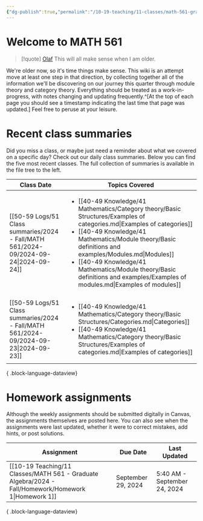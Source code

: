 ```yaml
---
{"dg-publish":true,"permalink":"/10-19-teaching/11-classes/math-561-graduate-algebra/2024-fall/math-561-home/","updated":"2024-09-25T12:39:13-07:00"}
---
```


# Welcome to MATH 561

> [!quote] [Olaf](https://en.wikipedia.org/wiki/Olaf_(Frozen))
> This will all make sense when I am older.

We're older now, so it's time things make sense. This wiki is an attempt move at least one step in that direction, by collecting together all of the information we'll be discovering on our journey this quarter through module theory and category theory. Everything should be treated as a work-in-progress, with notes changing and updating frequently.^[At the top of each page you should see a timestamp indicating the last time that page was updated.] Feel free to peruse at your leisure.

# Recent class summaries

Did you miss a class, or maybe just need a reminder about what we covered on a specific day? Check out our daily class summaries. Below you can find the five most recent classes. The full collection of summaries is available in the file tree to the left.

| Class Date                                                                               | Topics Covered                                                                                                                                                                                                                                                                                                                                                                             |
| ---------------------------------------------------------------------------------------- | ------------------------------------------------------------------------------------------------------------------------------------------------------------------------------------------------------------------------------------------------------------------------------------------------------------------------------------------------------------------------------------------ |
| [[50-59 Logs/51 Class summaries/2024 - Fall/MATH 561/2024-09/2024-09-24\|2024-09-24]] | <ul><li>[[40-49 Knowledge/41 Mathematics/Category theory/Basic Structures/Examples of categories.md\\|Examples of categories]]</li><li>[[40-49 Knowledge/41 Mathematics/Module theory/Basic definitions and examples/Modules.md\\|Modules]]</li><li>[[40-49 Knowledge/41 Mathematics/Module theory/Basic definitions and examples/Examples of modules.md\\|Examples of modules]]</li></ul> |
| [[50-59 Logs/51 Class summaries/2024 - Fall/MATH 561/2024-09/2024-09-23\|2024-09-23]] | <ul><li>[[40-49 Knowledge/41 Mathematics/Category theory/Basic Structures/Categories.md\\|Categories]]</li><li>[[40-49 Knowledge/41 Mathematics/Category theory/Basic Structures/Examples of categories.md\\|Examples of categories]]</li></ul>                                                                                                                                            |

{ .block-language-dataview}

# Homework assignments

Although the weekly assignments should be submitted digitally in Canvas, the assignments themselves are posted here. You can also see when the assignments were last updated, whether it were to correct mistakes, add hints, or post solutions.

| Assignment                                                                                               | Due Date           | Last Updated                 |
| -------------------------------------------------------------------------------------------------------- | ------------------ | ---------------------------- |
| [[10-19 Teaching/11 Classes/MATH 561 - Graduate Algebra/2024 - Fall/Homework/Homework 1\|Homework 1]] | September 29, 2024 | 5:40 AM - September 24, 2024 |

{ .block-language-dataview}
